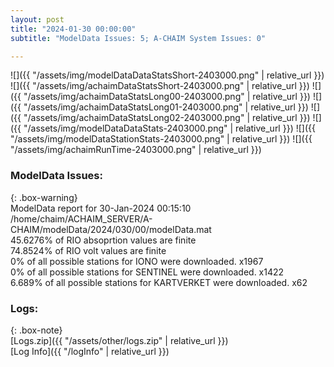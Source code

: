 ```yaml
---
layout: post
title: "2024-01-30 00:00:00"
subtitle: "ModelData Issues: 5; A-CHAIM System Issues: 0"

---
```


![]({{ "/assets/img/modelDataDataStatsShort-2403000.png" | relative_url }})
![]({{ "/assets/img/achaimDataStatsShort-2403000.png" | relative_url }})
![]({{ "/assets/img/achaimDataStatsLong00-2403000.png" | relative_url }})
![]({{ "/assets/img/achaimDataStatsLong01-2403000.png" | relative_url }})
![]({{ "/assets/img/achaimDataStatsLong02-2403000.png" | relative_url }})
![]({{ "/assets/img/modelDataDataStats-2403000.png" | relative_url }})
![]({{ "/assets/img/modelDataStationStats-2403000.png" | relative_url }})
![]({{ "/assets/img/achaimRunTime-2403000.png" | relative_url }})


### ModelData Issues:  
  
{: .box-warning}  
 ModelData report for 30-Jan-2024 00:15:10   
 /home/chaim/ACHAIM_SERVER/A-CHAIM/modelData/2024/030/00/modelData.mat   
 45.6276% of RIO absoprtion values are finite   
 74.8524% of RIO volt values are finite   
 0% of all possible stations for IONO were downloaded. x1967   
 0% of all possible stations for SENTINEL were downloaded. x1422   
 6.689% of all possible stations for KARTVERKET were downloaded. x62   
  


### Logs:  
  
{: .box-note}  
[Logs.zip]({{ "/assets/other/logs.zip" | relative_url }})  
[Log Info]({{ "/logInfo" | relative_url }})  
